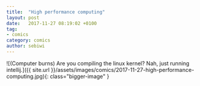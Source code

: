 ```yaml
---
title:  "High performance computing"
layout: post
date:   2017-11-27 08:19:02 +0100
tag:
- comics
category: comics
author: sebiwi
---
```


![(Computer burns) Are you compiling the linux kernel? Nah, just running intellij.]({{ site.url }}/assets/images/comics/2017-11-27-high-performance-computing.jpg){: class="bigger-image" }
